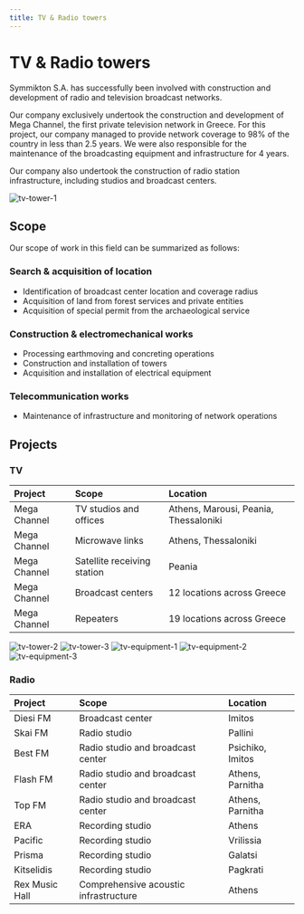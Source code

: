 ```yaml
---
title: TV & Radio towers
---
```


# TV & Radio towers

Symmikton S.A. has successfully been involved with construction and development of radio and television broadcast networks.
Our company exclusively undertook the construction and development of Mega Channel, the first private television network in Greece. For this project, our company managed to provide network coverage to 98% of the country in less than 2.5 years. We were also responsible for the maintenance of the broadcasting equipment and infrastructure for 4 years.

Our company also undertook the construction of radio station infrastructure, including studios and broadcast centers.

![tv-tower-1](tv-tower-1.jpg)

## ScopeOur scope of work in this field can be summarized as follows:### Search & acquisition of location
* Identification of broadcast center location and coverage radius* Acquisition of land from forest services and private entities* Acquisition of special permit from the archaeological service

### Construction & electromechanical works
* Processing earthmoving and concreting operations* Construction and installation of towers* Acquisition and installation of electrical equipment### Telecommunication works
* Maintenance of infrastructure and monitoring of network operations

## Projects

### TV

| Project        | Scope                       | Location                              |
|:--             |:--                          |:--                                    |
| Mega Channel   | TV studios and offices      | Athens, Marousi, Peania, Thessaloniki |
| Mega Channel   | Microwave links             | Athens, Thessaloniki                  |
| Mega Channel   | Satellite receiving station | Peania                                |
| Mega Channel   | Broadcast centers           | 12 locations across Greece            |
| Mega Channel   | Repeaters                   | 19 locations across Greece            |

![tv-tower-2](tv-tower-2.jpg)
![tv-tower-3](tv-tower-3.jpg)
![tv-equipment-1](tv-equipment-1.jpg)
![tv-equipment-2](tv-equipment-2.jpg)
![tv-equipment-3](tv-equipment-3.jpg)

### Radio

| Project        | Scope                                 | Location         |
|:--             |:--                                    |:--               |
| Diesi FM       | Broadcast center                      | Imitos           |
| Skai FM        | Radio studio                          | Pallini          |
| Best FM        | Radio studio and broadcast center     | Psichiko, Imitos |
| Flash FM       | Radio studio and broadcast center     | Athens, Parnitha |
| Top FM         | Radio studio and broadcast center     | Athens, Parnitha |
| ERA            | Recording studio                      | Athens           |
| Pacific        | Recording studio                      | Vrilissia        |
| Prisma         | Recording studio                      | Galatsi          |
| Kitselidis     | Recording studio                      | Pagkrati         |
| Rex Music Hall | Comprehensive acoustic infrastructure | Athens           |
